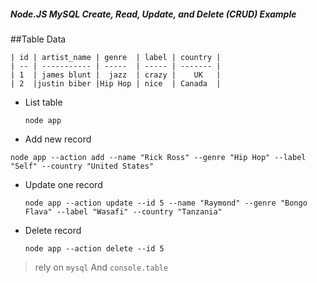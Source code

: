 ##### Node.JS MySQL Create, Read, Update, and Delete (CRUD) Example

##Table Data

```
| id | artist_name | genre  | label | country |
| -- | ----------- | -----  | ----- | ------- |
| 1  | james blunt |  jazz  | crazy |    UK   |
| 2  |justin biber |Hip Hop | nice  | Canada  |
```
* List table
  ```
  node app
  ```
* Add new record
 ```
 node app --action add --name "Rick Ross" --genre "Hip Hop" --label "Self" --country "United States"
 ```
* Update one record
  ```
  node app --action update --id 5 --name "Raymond" --genre "Bongo Flava" --label "Wasafi" --country "Tanzania"
  ```
* Delete record
  ```
  node app --action delete --id 5
  ```
  
> rely on 
> ```mysql``` And ```console.table```